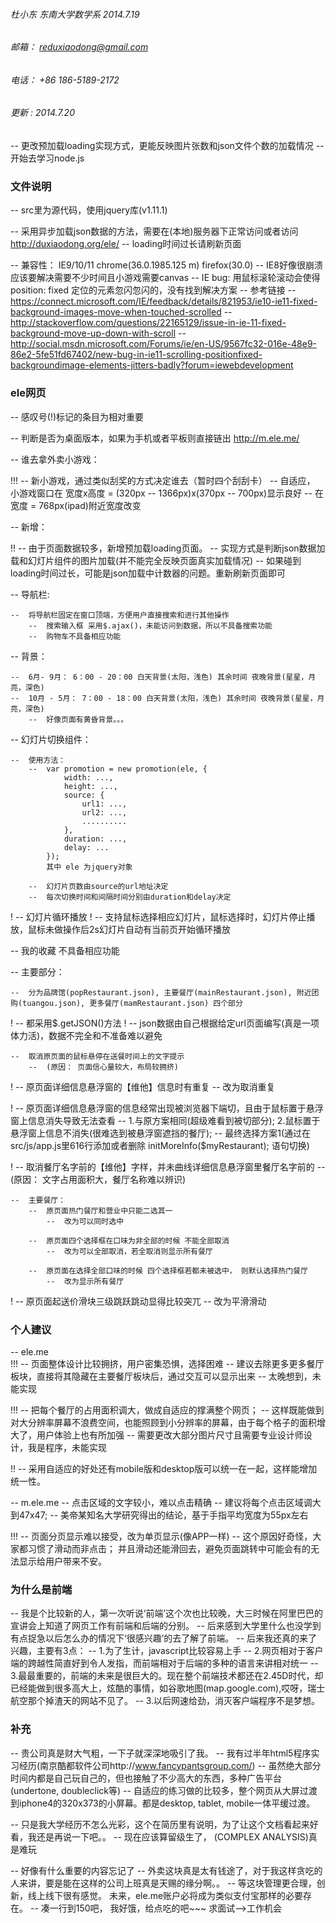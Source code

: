 ###### 	杜小东 东南大学数学系 2014.7.19
######	邮箱： reduxiaodong@gmail.com
######	电话： +86 186-5189-2172

######	更新	: 2014.7.20
--	更改预加载loading实现方式，更能反映图片张数和json文件个数的加载情况
--	开始去学习node.js

### 文件说明
--	src里为源代码，使用jquery库(v1.11.1)

--	采用异步加载json数据的方法，需要在(本地)服务器下正常访问或者访问 http://duxiaodong.org/ele/
	--	loading时间过长请刷新页面

--	兼容性：	IE9/10/11 chrome(36.0.1985.125 m) firefox(30.0)
	--	IE8好像很崩溃应该要解决需要不少时间且小游戏需要canvas
	--	IE bug:	用鼠标滚轮滚动会使得position: fixed 定位的元素忽闪忽闪的，没有找到解决方案
		--	参考链接
			--	https://connect.microsoft.com/IE/feedback/details/821953/ie10-ie11-fixed-background-images-move-when-touched-scrolled
			--	http://stackoverflow.com/questions/22165129/issue-in-ie-11-fixed-background-move-up-down-with-scroll
			--	http://social.msdn.microsoft.com/Forums/ie/en-US/9567fc32-016e-48e9-86e2-5fe51fd67402/new-bug-in-ie11-scrolling-positionfixed-backgroundimage-elements-jitters-badly?forum=iewebdevelopment	

### ele网页
--	感叹号(!)标记的条目为相对重要

-- 	判断是否为桌面版本，如果为手机或者平板则直接链出 http://m.ele.me/

--	谁去拿外卖小游戏：

!!!	--	新小游戏，通过类似刮奖的方式决定谁去（暂时四个刮刮卡）
	--	自适应， 小游戏窗口在 宽度x高度 = (320px -- 1366px)x(370px -- 700px)显示良好
			-- 在宽度 = 768px(ipad)附近宽度改变

--	新增：

!!	--	由于页面数据较多，新增预加载loading页面。
		--	实现方式是判断json数据加载和幻灯片组件的图片加载(并不能完全反映页面真实加载情况)
		--	如果碰到loading时间过长，可能是json加载中计数器的问题。重新刷新页面即可

-- 	导航栏:

	--	将导航栏固定在窗口顶端，方便用户直接搜索和进行其他操作
		--	搜索输入框 采用$.ajax()，未能访问到数据，所以不具备搜索功能
		--	购物车不具备相应功能

--	背景：

	--	6月- 9月： 6：00 - 20：00 白天背景(太阳，浅色) 其余时间 夜晚背景(星星，月亮，深色)
	--	10月 - 5月： 7：00 - 18：00 白天背景(太阳，浅色) 其余时间 夜晚背景(星星，月亮，深色)
		--	好像页面有黄昏背景。。。

--	幻灯片切换组件： 

	--	使用方法： 
		--	var promotion = new promotion(ele, {
				width: ...,
				height: ...,
				source: {
					url1: ...,
					url2: ...,
					..........
				},
				duration: ...,
				delay: ...
			});
			其中 ele 为jquery对象

		--	幻灯片页数由source的url地址决定 
		--	每次切换时间和间隔时间分别由duration和delay决定
!		--	幻灯片循环播放
!		--	支持鼠标选择相应幻灯片，鼠标选择时，幻灯片停止播放，鼠标未做操作后2s幻灯片自动有当前页开始循环播放

--	我的收藏 不具备相应功能

--	主要部分：

	--	分为品牌馆(popRestaurant.json), 主要餐厅(mainRestaurant.json), 附近团购(tuangou.json), 更多餐厅(mamRestaurant.json) 四个部分
!	--	都采用$.getJSON()方法
!	--	json数据由自己根据给定url页面编写(真是一项体力活)，数据不完全和不准备难以避免

	--	取消原页面的鼠标悬停在送餐时间上的文字提示
		--	(原因： 页面信心量较大，布局较拥挤)

!	--	原页面详细信息悬浮窗的【维他】信息时有重复
		--	改为取消重复

!	--	原页面详细信息悬浮窗的信息经常出现被浏览器下端切，且由于鼠标置于悬浮窗上信息消失导致无法查看
		--	1.与原方案相同(超级难看到被切部分); 2.鼠标置于悬浮窗上信息不消失(很难选到被悬浮窗遮挡的餐厅);
		--	最终选择方案1(通过在src/js/app.js里616行添加或者删除 initMoreInfo($myRestaurant); 语句切换)

!	--	取消餐厅名字前的【维他】字样，并未曲线详细信息悬浮窗里餐厅名字前的
		--	(原因： 文字占用面积大，餐厅名称难以辨识)

	--	主要餐厅：
		--	原页面热门餐厅和营业中只能二选其一
			--	改为可以同时选中

		--	原页面四个选择框在口味为非全部的时候 不能全部取消
			--	改为可以全部取消，若全取消则显示所有餐厅

		--	原页面在选择全部口味的时候 四个选择框若都未被选中， 则默认选择热门餐厅
			--	改为显示所有餐厅

!		--	原页面起送价滑块三级跳跃跳动显得比较突兀
			--	改为平滑滑动


###	个人建议

--	ele.me 	
!!!	--	页面整体设计比较拥挤，用户密集恐惧，选择困难
		--	建议去除更多更多餐厅板块，直接将其隐藏在主要餐厅板块后，通过交互可以显示出来
			--	太晚想到，未能实现

!!!	--	把每个餐厅的占用面积调大，做成自适应的撑满整个网页；
		--	这样既能做到对大分辨率屏幕不浪费空间，也能照顾到小分辨率的屏幕，由于每个格子的面积增大了，用户体验上也有所加强
			--	需要更改大部分图片尺寸且需要专业设计师设计，我是程序，未能实现

!!	--	采用自适应的好处还有mobile版和desktop版可以统一在一起，这样能增加统一性。

--	m.ele.me
	--	点击区域的文字较小，难以点击精确
		--	建议将每个点击区域调大到47x47;
			--	美帝某知名大学研究得出的结论，基于手指平均宽度为55px左右

!!!	--	页面分页显示难以接受，改为单页显示(像APP一样)
		--	这个原因好奇怪，大家都习惯了滑动而非点击； 并且滑动还能滑回去，避免页面跳转中可能会有的无法显示给用户带来不安。


###	为什么是前端

--	我是个比较新的人，第一次听说‘前端’这个次也比较晚，大三时候在阿里巴巴的宣讲会上知道了网页工作有前端和后端的分别。
--	后来感到大学里什么也没学到有点捉急以后怎么办的情况下‘很感兴趣’的去了解了前端。
--	后来我还真的来了兴趣，主要有3点：
	--	1.为了生计，javascript比较容易上手
	--	2.网页相对于客户端的跨越性简直好到令人发指，而前端相对于后端的多种的语言来讲相对统一
	--	3.最最重要的，前端的未来是很巨大的。现在整个前端技术都还在2.45D时代，却已经能做到很多高大上，炫酷的事情，如谷歌地图(map.google.com),哎呀，瑞士航空那个掉渣天的网站不见了。 
	--	3.以后网速给劲，消灭客户端程序不是梦想。


###	补充

--	贵公司真是财大气粗，一下子就深深地吸引了我。
--	我有过半年html5程序实习经历(南京酷都软件公司http://www.fancypantsgroup.com/)
--	虽然绝大部分时间内都是自己玩自己的，但也接触了不少高大的东西，多种广告平台(undertone, doubleclick等)
--	自适应的练习做的比较多，整个网页从大屏过渡到iphone4的320x373的小屏幕。都是desktop, tablet, mobile一体平缓过渡。

--	只是我大学经历不怎么光彩，这个在简历里有说明，为了让这个文档看起来好看，我还是再说一下吧。。
--	现在应该算留级生了， (COMPLEX ANALYSIS)真是难玩

--	好像有什么重要的内容忘记了
--	外卖这块真是太有钱途了，对于我这样贪吃的人来讲，要是能在这样的公司上班真是天赐的缘分啊。。 
--	等这块管理更合理，创新，线上线下很有感觉。 未来，ele.me账户必将成为类似支付宝那样的必要存在。
--	凑一行到150吧， 我好饿，给点吃的吧~~~ 求面试-->工作机会